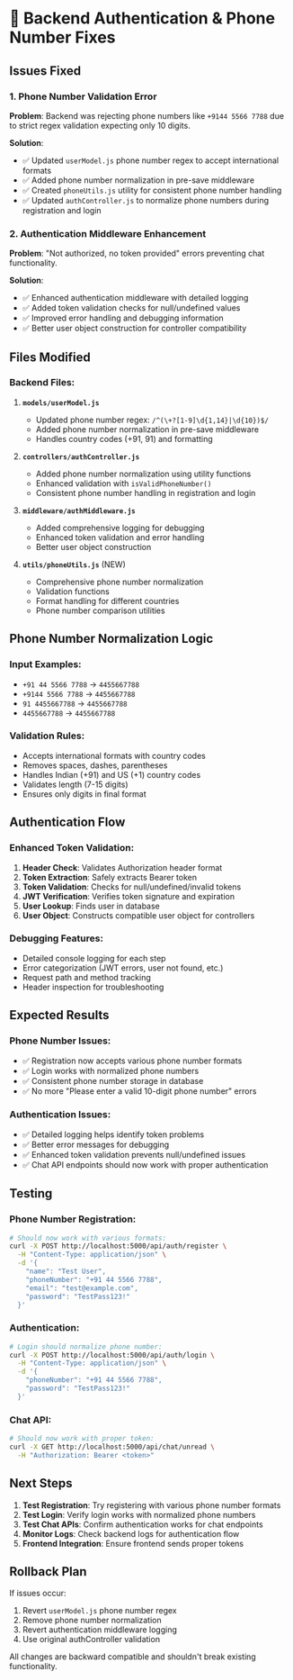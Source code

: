 # 🔧 Backend Authentication & Phone Number Fixes

## Issues Fixed

### 1. Phone Number Validation Error
**Problem**: Backend was rejecting phone numbers like `+9144 5566 7788` due to strict regex validation expecting only 10 digits.

**Solution**:
- ✅ Updated `userModel.js` phone number regex to accept international formats
- ✅ Added phone number normalization in pre-save middleware
- ✅ Created `phoneUtils.js` utility for consistent phone number handling
- ✅ Updated `authController.js` to normalize phone numbers during registration and login

### 2. Authentication Middleware Enhancement
**Problem**: "Not authorized, no token provided" errors preventing chat functionality.

**Solution**:
- ✅ Enhanced authentication middleware with detailed logging
- ✅ Added token validation checks for null/undefined values
- ✅ Improved error handling and debugging information
- ✅ Better user object construction for controller compatibility

## Files Modified

### Backend Files:
1. **`models/userModel.js`**
   - Updated phone number regex: `/^(\+?[1-9]\d{1,14}|\d{10})$/`
   - Added phone number normalization in pre-save middleware
   - Handles country codes (+91, 91) and formatting

2. **`controllers/authController.js`**
   - Added phone number normalization using utility functions
   - Enhanced validation with `isValidPhoneNumber()`
   - Consistent phone number handling in registration and login

3. **`middleware/authMiddleware.js`**
   - Added comprehensive logging for debugging
   - Enhanced token validation and error handling
   - Better user object construction

4. **`utils/phoneUtils.js`** (NEW)
   - Comprehensive phone number normalization
   - Validation functions
   - Format handling for different countries
   - Phone number comparison utilities

## Phone Number Normalization Logic

### Input Examples:
- `+91 44 5566 7788` → `4455667788`
- `+9144 5566 7788` → `4455667788`
- `91 4455667788` → `4455667788`
- `4455667788` → `4455667788`

### Validation Rules:
- Accepts international formats with country codes
- Removes spaces, dashes, parentheses
- Handles Indian (+91) and US (+1) country codes
- Validates length (7-15 digits)
- Ensures only digits in final format

## Authentication Flow

### Enhanced Token Validation:
1. **Header Check**: Validates Authorization header format
2. **Token Extraction**: Safely extracts Bearer token
3. **Token Validation**: Checks for null/undefined/invalid tokens
4. **JWT Verification**: Verifies token signature and expiration
5. **User Lookup**: Finds user in database
6. **User Object**: Constructs compatible user object for controllers

### Debugging Features:
- Detailed console logging for each step
- Error categorization (JWT errors, user not found, etc.)
- Request path and method tracking
- Header inspection for troubleshooting

## Expected Results

### Phone Number Issues:
- ✅ Registration now accepts various phone number formats
- ✅ Login works with normalized phone numbers
- ✅ Consistent phone number storage in database
- ✅ No more "Please enter a valid 10-digit phone number" errors

### Authentication Issues:
- ✅ Detailed logging helps identify token problems
- ✅ Better error messages for debugging
- ✅ Enhanced token validation prevents null/undefined issues
- ✅ Chat API endpoints should now work with proper authentication

## Testing

### Phone Number Registration:
```bash
# Should now work with various formats:
curl -X POST http://localhost:5000/api/auth/register \
  -H "Content-Type: application/json" \
  -d '{
    "name": "Test User",
    "phoneNumber": "+91 44 5566 7788",
    "email": "test@example.com",
    "password": "TestPass123!"
  }'
```

### Authentication:
```bash
# Login should normalize phone number:
curl -X POST http://localhost:5000/api/auth/login \
  -H "Content-Type: application/json" \
  -d '{
    "phoneNumber": "+91 44 5566 7788",
    "password": "TestPass123!"
  }'
```

### Chat API:
```bash
# Should now work with proper token:
curl -X GET http://localhost:5000/api/chat/unread \
  -H "Authorization: Bearer <token>"
```

## Next Steps

1. **Test Registration**: Try registering with various phone number formats
2. **Test Login**: Verify login works with normalized phone numbers
3. **Test Chat APIs**: Confirm authentication works for chat endpoints
4. **Monitor Logs**: Check backend logs for authentication flow
5. **Frontend Integration**: Ensure frontend sends proper tokens

## Rollback Plan

If issues occur:
1. Revert `userModel.js` phone number regex
2. Remove phone number normalization
3. Revert authentication middleware logging
4. Use original authController validation

All changes are backward compatible and shouldn't break existing functionality.

